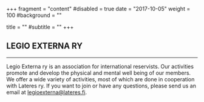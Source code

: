 +++
fragment = "content"
#disabled = true
date = "2017-10-05"
weight = 100
#background = ""

title = ""
#subtitle = ""
+++

## LEGIO EXTERNA RY

---

Legio Externa ry is an association for international reservists. Our activities promote and develop the physical and mental well being of our members. We offer a wide variety of activities, most of which are done in cooperation with Lateres ry. If you want to join or have any questions, please send us an email at legioexterna@lateres.fi.